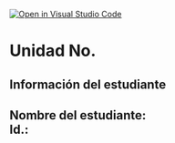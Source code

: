 [![Open in Visual Studio Code](https://classroom.github.com/assets/open-in-vscode-2e0aaae1b6195c2367325f4f02e2d04e9abb55f0b24a779b69b11b9e10269abc.svg)](https://classroom.github.com/online_ide?assignment_repo_id=18559685&assignment_repo_type=AssignmentRepo)
# Unidad No. 
## Información del estudiante  
Nombre del estudiante:  
Id.:
---

